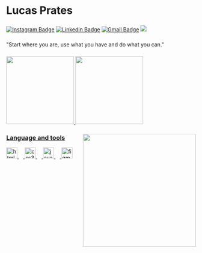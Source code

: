 # Lucas Prates

###

[![Instagram Badge](https://img.shields.io/badge/-@prateslr-red?style=flat-square&labelColor=red&logo=instagram&logoColor=white&link=https://instagram.com/prateslr)](https://instagram.com/prateslr) 
[![Linkedin Badge](https://img.shields.io/badge/-Lucas%20Prates-red?style=flat-square&logo=Linkedin&logoColor=white&link=https://www.linkedin.com/me?trk=p_mwlite_feed-secondary_nav)](https://www.linkedin.com/me?trk=p_mwlite_feed-secondary_nav) 
[![Gmail Badge](https://img.shields.io/badge/-lucas.rprates077@gmail.com-red?style=flat-square&logo=Gmail&logoColor=white&link=mailto:lucas.rprates077@gmail.com)](mailto:lucas.rprates077@gmail.com)
<img src="https://visitor-badge.laobi.icu/badge?page_id=pratestech.pratestech&right_color=red&left_text=viwers"/>

###

<div align="left">
  "Start where you are, use what you have and do what you can."
</div>

###

<div align="left">
  <a href="https://github.com/pratestech">
  <img height="180em" src="https://github-readme-stats.vercel.app/api?username=pratestech&show_icons=true&theme=dark&include_all_commits=true&count_private=true"/>
  <img height="180em" src="https://github-readme-stats.vercel.app/api/top-langs/?username=pratestech&layout=donut&langs_count=7&theme=dark"/>
</div>

###

<img align="right" width="300" height src="https://pratestech.github.io/pratestech/octocat.png"/>

###

### Language and tools
 
<div align="left">
  <img src="https://cdn.jsdelivr.net/gh/devicons/devicon/icons/html5/html5-original.svg" height="29" alt="html5 logo"/>
  <img width="12"/>
  <img src="https://cdn.jsdelivr.net/gh/devicons/devicon/icons/css3/css3-original.svg" height="29" alt="css3 logo"/>
  <img width="12"/>
  <img src="https://cdn.jsdelivr.net/gh/devicons/devicon/icons/javascript/javascript-original.svg" height="29" alt="javascript logo"/>
  <img width="12"/>
  <img src="https://cdn.jsdelivr.net/gh/devicons/devicon/icons/figma/figma-original.svg" height="29" alt="figma logo"/>
</div>

###
